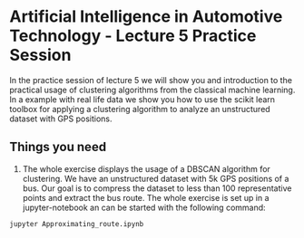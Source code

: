# Artificial Intelligence in Automotive Technology - Lecture 5 Practice Session

In the practice session of lecture 5 we will show you and introduction to the practical usage of clustering algorithms from the classical machine learning. In a example with real life data we show you how to use the scikit learn toolbox for applying a clustering algorithm to analyze an unstructured dataset with GPS positions.



## Things you need

1. The whole exercise displays the usage of a DBSCAN algorithm for clustering. We have an unstructured dataset with 5k GPS positions of a bus.
Our goal is to compress the dataset to less than 100 representative points and extract the bus route. The whole exercise is set up in a jupyter-notebook an can be started with the following command:

```
jupyter Approximating_route.ipynb
```
